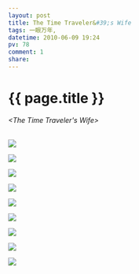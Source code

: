 ```yaml
---
layout: post
title: The Time Traveler&#39;s Wife
tags: 一眼万年,
datetime: 2010-06-09 19:24
pv: 78
comment: 1
share: 
---
```


{{ page.title }}
================

 <p><em>&lt;The Time Traveler's Wife&gt;</em></p><p> </p><p><em><br /><img small="0" src="http://hiphotos.baidu.com/hueidou163/pic/item/2ff6731f0fc862f4a7866993.jpg" /></em></p><p><em><img small="0" src="http://hiphotos.baidu.com/hueidou163/pic/item/2663e0fdec64632a09244d93.jpg" /></em></p><p><em><img small="0" src="http://hiphotos.baidu.com/hueidou163/pic/item/a386e735a2f831b7a61e1293.jpg" /></em></p><p><em><img small="0" src="http://hiphotos.baidu.com/hueidou163/pic/item/953aef01ac92453f738da59c.jpg" /></em></p><p><em><img small="0" src="http://hiphotos.baidu.com/hueidou163/pic/item/81e959b3c626f19bd9335a93.jpg" /></em></p><p><em><img small="0" src="http://hiphotos.baidu.com/hueidou163/pic/item/e7a1d018d97869884aedbc9c.jpg" /></em></p><p><em><img small="0" src="http://hiphotos.baidu.com/hueidou163/pic/item/644c5cd165da41ef572c849c.jpg" /></em></p><p><em><img small="0" src="http://hiphotos.baidu.com/hueidou163/pic/item/50f276a45b20bacb9052ee9c.jpg" /></em></p><em><p><em><img small="0" src="http://hiphotos.baidu.com/hueidou163/pic/item/4b5f60d14b2d0a049b50279c.jpg" /></em></p></em><p> </p> 

